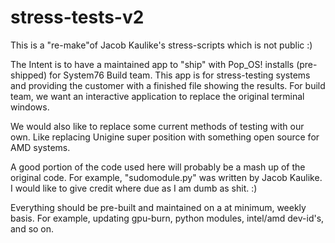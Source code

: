 # stress-tests-v2
This is a "re-make"of Jacob Kaulike's stress-scripts which is not public :)

The Intent is to have a maintained app to "ship" with Pop_OS! installs (pre-shipped) for System76 Build team. This app is for stress-testing systems and providing the customer with a finished file showing the results. For build team, we want an interactive application to replace the original terminal windows. 

We would also like to replace some current methods of testing with our own. Like replacing Unigine super position with something open source for AMD systems.

A good portion of the code used here will probably be a mash up of the original code. For example, "sudomodule.py" was written by Jacob Kaulike. I would like to give credit where due as I am dumb as shit. :)

Everything should be pre-built and maintained on a at minimum, weekly basis. For example, updating gpu-burn, python modules, intel/amd dev-id's, and so on.